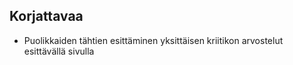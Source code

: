 ## Korjattavaa

- Puolikkaiden tähtien esittäminen yksittäisen kriitikon arvostelut esittävällä sivulla